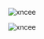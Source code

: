 <p align="left"> <img src="https://komarev.com/ghpvc/?username=xncee&label=Profile%20views&color=0e75b6&style=flat" alt="xncee" /> </p>
<p><img align="center" src="https://github-readme-streak-stats.herokuapp.com/?user=xncee&" alt="xncee" /></p>
